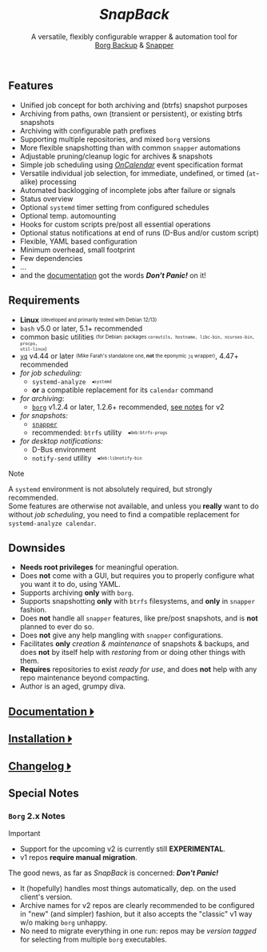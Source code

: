 <br/>
<h1 align="center"><em>SnapBack</em></h1>
<p align="center">
A versatile, flexibly configurable wrapper & automation tool for<br/>
<a href="https://www.borgbackup.org/">Borg Backup</a> &
<a href="https://github.com/openSUSE/snapper">Snapper</a>
</p>
<br/>

## Features
- Unified job concept for both archiving and (btrfs) snapshot purposes
- Archiving from paths, own (transient or persistent), or existing btrfs snapshots
- Archiving with configurable path prefixes
- Supporting multiple repositories, and mixed `borg` versions
- More flexible snapshotting than with common `snapper` automations
- Adjustable pruning/cleanup logic for archives & snapshots
- Simple job scheduling using *[OnCalendar](https://www.freedesktop.org/software/systemd/man/252/systemd.time.html)* event specification format
- Versatile individual job selection, for immediate, undefined, or timed (`at`-alike) processing
- Automated backlogging of incomplete jobs after failure or signals
- Status overview
- Optional `systemd` timer setting from configured schedules
- Optional temp. automounting
- Hooks for custom scripts pre/post all essential operations
- Optional status notifications at end of runs (D-Bus and/or custom script)
- Flexible, YAML based configuration
- Minimum overhead, small footprint
- Few dependencies
- ...
- and the [documentation](../docs) got the words ***Don't Panic!*** on it!

## Requirements
- **Linux** <sub><sup>(developed and primarily tested with Debian 12/13)</sup></sub>
- `bash` v5.0 or later, 5.1+ recommended
- common basic utilities <sub><sup>(for Debian: packages <code>coreutils, hostname, libc-bin, ncurses-bin, procps, util-linux</code>)</sup></sub>
- [`yq`](https://github.com/mikefarah/yq/) v4.44 or later <sub><sup>(Mike Farah's standalone one, <b>not</b> the eponymic <code>jq</code> wrapper)</sup></sub>, 4.47+ recommended
- *for job scheduling:*
  - `systemd-analyze` &nbsp;&nbsp;<sub><sup><code>◀systemd</code></sup></sub>
  - **or** a compatible replacement for its `calendar` command
- *for archiving*:
  - [`borg`](https://www.borgbackup.org/) v1.2.4 or later, 1.2.6+ recommended, [see notes](#borg-2x-notes) for v2
- *for snapshots:*
  - [`snapper`](https://github.com/openSUSE/snapper)
  - recommended: `btrfs` utility &nbsp;&nbsp;<sub><sup><code>◀deb:btrfs-progs</code></sup></sub>
- *for desktop notifications:*
  - D-Bus environment
  - `notify-send` utility &nbsp;&nbsp;<sub><sup><code>◀deb:libnotify-bin</code></sup></sub>

>[!NOTE]
>A `systemd` environment is not absolutely required, but strongly recommended.  
>Some features are otherwise not available, and unless you **really** want to do without *job scheduling*,
you need to find a compatible replacement for `systemd-analyze calendar`.

## Downsides
- **Needs root privileges** for meaningful operation.
- Does **not** come with a GUI, but requires you to properly configure what you want it to do, using YAML.
- Supports archiving **only** with `borg`.
- Supports snapshotting **only** with `btrfs` filesystems, and **only** in `snapper` fashion.
- Does **not** handle all `snapper` features, like pre/post snapshots, and is **not** planned to ever do so.
- Does **not** give any help mangling with `snapper` configurations.
- Facilitates **only** *creation & maintenance* of snapshots & backups, and does **not** by itself help with *restoring* from or doing other things with them.
- **Requires** repositories to exist *ready for use*, and does **not** help with any repo maintenance beyond compacting.
- Author is an aged, grumpy diva.

## [Documentation 🞂](../docs)

## [Installation 🞂](../docs/INSTALL.md)

## [Changelog 🞂](../docs/CHANGELOG.md)

## Special Notes

### `Borg` 2.x Notes

>[!IMPORTANT]
>- Support for the upcoming v2 is currently still **EXPERIMENTAL**.
>- v1 repos **require manual migration**.

The good news, as far as *SnapBack* is concerned: ***Don't Panic!***

- It (hopefully) handles most things automatically, dep. on the used client's version.
- Archive names for v2 repos are clearly recommended to be configured in "new" (and simpler) fashion, but it also accepts
the "classic" v1 way w/o making `borg` unhappy.
- No need to migrate everything in one run: repos may be *version tagged* for selecting from multiple `borg` executables.


